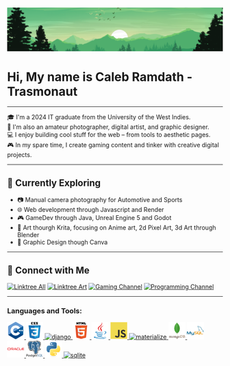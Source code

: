 ![Trasmonaut_image_1080p](https://github.com/Trasmonaut/Trasmonaut/blob/e45f7184b54ff83fb05ac1d3207ad4693f947712/wallpaper.png)

# Hi, My name is Caleb Ramdath - Trasmonaut
***
🎓 I'm a 2024 IT graduate from the University of the West Indies.  
📸 I'm also an amateur photographer, digital artist, and graphic designer.  
💻 I enjoy building cool stuff for the web – from tools to aesthetic pages.  
🎮 In my spare time, I create gaming content and tinker with creative digital projects.

***
## 🔭 Currently Exploring

- 📷 Manual camera photography for Automotive and Sports 
- 🌐 Web development through Javascript and Render
- 🎮 GameDev through Java, Unreal Engine 5 and Godot
- 🎨 Art thourgh Krita, focusing on Anime art, 2d Pixel Art, 3d Art through Blender
- 📐 Graphic Design though Canva

***
## 🔗 Connect with Me

[![Linktree All](https://img.shields.io/badge/Linktree_All-16C60C?style=for-the-badge&logo=linktree&logoColor=white)](https://linktr.ee/trassworks)
[![Linktree Art](https://img.shields.io/badge/Linktree_Art-16C60C?style=for-the-badge&logo=linktree&logoColor=white)](https://linktr.ee/calebramdath)
[![Gaming Channel](https://img.shields.io/badge/Gaming_Channel-16C60C?style=for-the-badge&logo=youtube&logoColor=white)](https://www.youtube.com/@DahRealTsarsmonaut)
[![Programming Channel](https://img.shields.io/badge/Programming_Channel-16C60C?style=for-the-badge&logo=youtube&logoColor=white)](https://www.youtube.com/@Afternight-Studios)

***

<h3 align="left">Languages and Tools:</h3>
<p align="left"> <a href="https://www.w3schools.com/cpp/" target="_blank" rel="noreferrer"> <img src="https://raw.githubusercontent.com/devicons/devicon/master/icons/cplusplus/cplusplus-original.svg" alt="cplusplus" width="40" height="40"/> </a> <a href="https://www.w3schools.com/css/" target="_blank" rel="noreferrer"> <img src="https://raw.githubusercontent.com/devicons/devicon/master/icons/css3/css3-original-wordmark.svg" alt="css3" width="40" height="40"/> </a> <a href="https://www.djangoproject.com/" target="_blank" rel="noreferrer"> <img src="https://cdn.worldvectorlogo.com/logos/django.svg" alt="django" width="40" height="40"/> </a> <a href="https://www.w3.org/html/" target="_blank" rel="noreferrer"> <img src="https://raw.githubusercontent.com/devicons/devicon/master/icons/html5/html5-original-wordmark.svg" alt="html5" width="40" height="40"/> </a> <a href="https://www.java.com" target="_blank" rel="noreferrer"> <img src="https://raw.githubusercontent.com/devicons/devicon/master/icons/java/java-original.svg" alt="java" width="40" height="40"/> </a> <a href="https://developer.mozilla.org/en-US/docs/Web/JavaScript" target="_blank" rel="noreferrer"> <img src="https://raw.githubusercontent.com/devicons/devicon/master/icons/javascript/javascript-original.svg" alt="javascript" width="40" height="40"/> </a> <a href="https://materializecss.com/" target="_blank" rel="noreferrer"> <img src="https://raw.githubusercontent.com/prplx/svg-logos/5585531d45d294869c4eaab4d7cf2e9c167710a9/svg/materialize.svg" alt="materialize" width="40" height="40"/> </a> <a href="https://www.mongodb.com/" target="_blank" rel="noreferrer"> <img src="https://raw.githubusercontent.com/devicons/devicon/master/icons/mongodb/mongodb-original-wordmark.svg" alt="mongodb" width="40" height="40"/> </a> <a href="https://www.mysql.com/" target="_blank" rel="noreferrer"> <img src="https://raw.githubusercontent.com/devicons/devicon/master/icons/mysql/mysql-original-wordmark.svg" alt="mysql" width="40" height="40"/> </a> <a href="https://www.oracle.com/" target="_blank" rel="noreferrer"> <img src="https://raw.githubusercontent.com/devicons/devicon/master/icons/oracle/oracle-original.svg" alt="oracle" width="40" height="40"/> </a> <a href="https://www.postgresql.org" target="_blank" rel="noreferrer"> <img src="https://raw.githubusercontent.com/devicons/devicon/master/icons/postgresql/postgresql-original-wordmark.svg" alt="postgresql" width="40" height="40"/> </a> <a href="https://www.python.org" target="_blank" rel="noreferrer"> <img src="https://raw.githubusercontent.com/devicons/devicon/master/icons/python/python-original.svg" alt="python" width="40" height="40"/> </a> <a href="https://www.sqlite.org/" target="_blank" rel="noreferrer"> <img src="https://www.vectorlogo.zone/logos/sqlite/sqlite-icon.svg" alt="sqlite" width="40" height="40"/> </a> </p>

